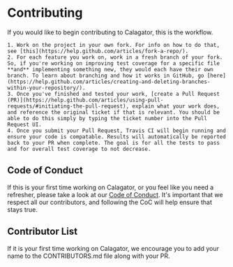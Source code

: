# Contributing

If you would like to begin contributing to Calagator, this is the workflow.

    1. Work on the project in your own fork. For info on how to do that, see [this](https://help.github.com/articles/fork-a-repo/).
    2. For each feature you work on, work in a fresh branch of your fork. So, if you're working on improving test coverage for a specific file **and** implementing something new, they would each have their own branch. To learn about branching and how it works in GitHub, go [here](https://help.github.com/articles/creating-and-deleting-branches-within-your-repository/).
    3. Once you've finished and tested your work, [create a Pull Request (PR)](https://help.github.com/articles/using-pull-requests/#initiating-the-pull-request), explain what your work does, and reference the original ticket if that is relevant. You should be able to do this simply by typing the ticket number into the Pull Request UI.
    4. Once you submit your Pull Request, Travis CI will begin running and ensure your code is compatable. Results will automatically be reported back to your PR when complete. The goal is for all the tests to pass and for overall test coverage to not decrease.

## Code of Conduct

If this is your first time working on Calagator, or you feel like you need a refresher, please take a look at our [Code of Conduct](https://github.com/calagator/calagator/wiki/Code-of-Conduct). It's important that we respect all our contributors, and following the CoC will help ensure that stays true.

## Contributor List

If it is your first time working on Calagator, we encourage you to add your name to the CONTRIBUTORS.md file along with your PR.